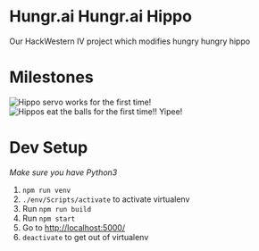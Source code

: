 # Hungr.ai Hungr.ai Hippo

Our HackWestern IV project which modifies hungry hungry hippo

# Milestones

![Hippo servo works for the first time!](https://media.giphy.com/media/3ohs7XuaLgNsrJbila/giphy.gif)
![Hippos eat the balls for the first time!! Yipee!](https://media.giphy.com/media/xT0xeljtvMFDP0po2c/giphy.gif)


# Dev Setup
*Make sure you have Python3*
1. `npm run venv`
2. `./env/Scripts/activate` to activate virtualenv
3. Run `npm run build`
4. Run `npm start`
5. Go to <a href="http://localhost:5000/" target="_blank">http://localhost:5000/</a>
6. `deactivate` to get out of virtualenv
